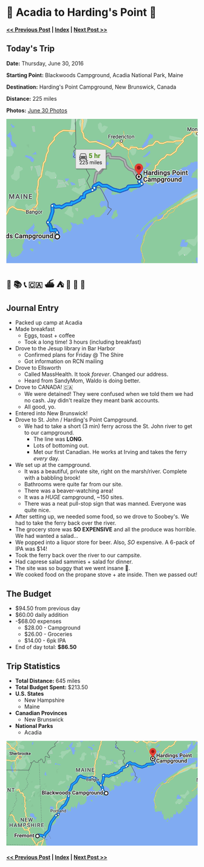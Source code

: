 
# 🌲 Acadia to Harding's Point 🦫

#### [<< Previous Post](06-29.md) | [Index](../README.md) | [Next Post >>](07-01.md)

## Today's Trip

**Date:** Thursday, June 30, 2016

**Starting Point:** Blackwoods Campground, Acadia National Park, Maine

**Destination:** Harding's Point Campground, New Brunswick, Canada

**Distance:** 225 miles

**Photos:** [June 30 Photos](https://jay-d.me/2016RT-06-30)

![map of acadia to harding's point](maps/06-30.png "day map")

## 🍳 📚 📞 🇨🇦 ⛴ ⛺ 🦫️ 🛒 🥗

## Journal Entry

* Packed up camp at Acadia
* Made breakfast
  * Eggs, toast + coffee
  * Took a long time! 3 hours (including breakfast)
* Drove to the Jesup library in Bar Harbor
  * Confirmed plans for Friday @ The Shire
  * Got information on RCN mailing
* Drove to Ellsworth
  * Called MassHealth. It took *forever*.  Changed our address.
  * Heard from SandyMom, Waldo is doing better.
* Drove to CANADA! 🇨🇦
  * We were detained! They were confused when we told them we had no cash. Jay didn't realize they meant bank accounts.
  * All good, yo.
* Entered into New Brunswick!
* Drove to St. John / Harding's Point Campground.
  * We had to take a short (3 min) ferry across the St. John river to get to our campground.
    * The line was **LONG**.
    * Lots of bottoming out.
    * Met our first Canadian. He works at Irving and takes the ferry *every* day.
* We set up at the campground.
  * It was a beautiful, private site, right on the marsh/river. Complete with a babbling brook!
  * Bathrooms were quite far from our site.
  * There was a beaver-watching area!
  * It was a *HUGE* campground, ~150 sites.
  * There was a neat pull-stop sign that was manned. Everyone was quite nice.
* After setting up, we needed some food, so we drove to Soobey's. We had to take the ferry back over the river.
* The grocery store was **SO EXPENSIVE** and all the produce was horrible. We had wanted a salad...
* We popped into a liquor store for beer. Also, *SO* expensive. A 6-pack of IPA was $14!
* Took the ferry back over the river to our campsite.
* Had caprese salad sammies + salad for dinner.
* The site was so buggy that we went insane 🤪.
* We cooked food on the propane stove + ate inside. Then we passed out!

## The Budget

* $94.50 from previous day
* $60.00 daily addition
* -$68.00 expenses
  * $28.00 - Campground
  * $26.00 - Groceries
  * $14.00 - 6pk IPA
* End of day total: **$86.50**

## Trip Statistics

* **Total Distance:** 645 miles
* **Total Budget Spent:** $213.50
* **U.S. States**
  * New Hampshire
  * Maine
* **Canadian Provinces**
  * New Brunswick
* **National Parks**
  * Acadia

![total trip from fremont to harding's point](maps/totals/06-30-total.png "total trip map")

#### [<< Previous Post](06-29.md) | [Index](../README.md) | [Next Post >>](07-01.md)
